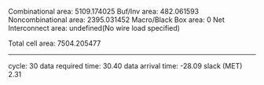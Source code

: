 Combinational area: 5109.174025
Buf/Inv area: 482.061593
Noncombinational area: 2395.031452
Macro/Black Box area: 0
Net Interconnect area: undefined(No wire load specified)

Total cell area: 7504.205477

----------------------------------------------------------

cycle: 30
data required time: 30.40
data arrival time: -28.09
slack (MET) 2.31

